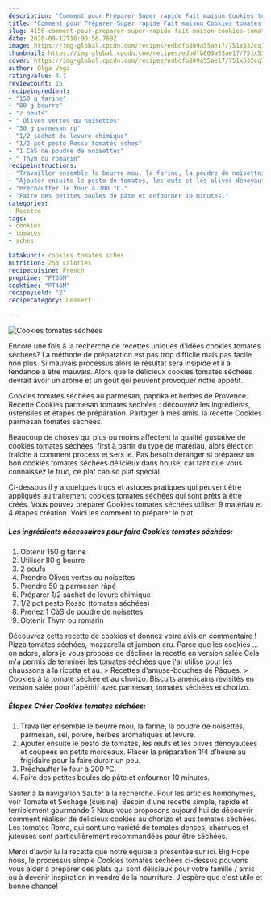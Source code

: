 ```yaml
---
description: "Comment pour Préparer Super rapide Fait maison Cookies tomates séchées"
title: "Comment pour Préparer Super rapide Fait maison Cookies tomates séchées"
slug: 4156-comment-pour-preparer-super-rapide-fait-maison-cookies-tomates-sechees
date: 2020-09-12T10:00:56.760Z
image: https://img-global.cpcdn.com/recipes/edbdfb809a55ae17/751x532cq70/cookies-tomates-sechees-photo-principale-de-la-recette.jpg
thumbnail: https://img-global.cpcdn.com/recipes/edbdfb809a55ae17/751x532cq70/cookies-tomates-sechees-photo-principale-de-la-recette.jpg
cover: https://img-global.cpcdn.com/recipes/edbdfb809a55ae17/751x532cq70/cookies-tomates-sechees-photo-principale-de-la-recette.jpg
author: Olga Vega
ratingvalue: 4.1
reviewcount: 15
recipeingredient:
- "150 g farine"
- "80 g beurre"
- "2 oeufs"
- " Olives vertes ou noisettes"
- "50 g parmesan rp"
- "1/2 sachet de levure chimique"
- "1/2 pot pesto Rosso tomates sches"
- "1 CàS de poudre de noisettes"
- " Thym ou romarin"
recipeinstructions:
- "Travailler ensemble le beurre mou, la farine, la poudre de noisettes, parmesan, sel, poivre, herbes aromatiques et levure."
- "Ajouter ensuite le pesto de tomates, les œufs et les olives dénoyautées et coupées en petits morceaux. Placer la préparation 1/4 d’heure au frigidaire pour la faire durcir un peu."
- "Préchauffer le four à 200 °C."
- "Faire des petites boules de pâte et enfourner 10 minutes."
categories:
- Recette
tags:
- cookies
- tomates
- sches

katakunci: cookies tomates sches 
nutrition: 253 calories
recipecuisine: French
preptime: "PT36M"
cooktime: "PT46M"
recipeyield: "2"
recipecategory: Dessert

---
```



![Cookies tomates séchées](https://img-global.cpcdn.com/recipes/edbdfb809a55ae17/751x532cq70/cookies-tomates-sechees-photo-principale-de-la-recette.jpg)

Encore une fois à la recherche de recettes uniques d'idées cookies tomates séchées? La méthode de préparation est pas trop difficile mais pas facile non plus. Si mauvais processus alors le résultat sera insipide et il a tendance à être mauvais. Alors que le délicieux cookies tomates séchées devrait avoir un arôme et un goût qui peuvent provoquer notre appétit.

Cookies tomates séchées au parmesan, paprika et herbes de Provence. Recette Cookies parmesan tomates séchées : découvrez les ingrédients, ustensiles et étapes de préparation. Partager à mes amis. la recette Cookies parmesan tomates séchées.

Beaucoup de choses qui plus ou moins affectent la qualité gustative de cookies tomates séchées, first à partir du type de matériau, alors élection fraîche à comment process et sers le. Pas besoin déranger si préparez un bon cookies tomates séchées délicieux dans house, car tant que vous connaissez le truc, ce plat can so plat spécial.


Ci-dessous il y a quelques trucs et astuces pratiques qui peuvent être appliqués au traitement cookies tomates séchées qui sont prêts à être créés. Vous pouvez préparer Cookies tomates séchées utiliser 9 matériau et 4 étapes création. Voici les comment to préparer le plat.

<!--inarticleads1-->

##### Les ingrédients nécessaires pour faire Cookies tomates séchées:

1. Obtenir 150 g farine
1. Utiliser 80 g beurre
1.  2 oeufs
1. Prendre  Olives vertes ou noisettes
1. Prendre 50 g parmesan râpé
1. Préparer 1/2 sachet de levure chimique
1.  1/2 pot pesto Rosso (tomates séchées)
1. Prenez 1 CàS de poudre de noisettes
1. Obtenir  Thym ou romarin


Découvrez cette recette de cookies et donnez votre avis en commentaire ! Pizza tomates séchées, mozzarella et jambon cru. Parce que les cookies … on adore, alors je vous propose de décliner la recette en version salée Cela m&#39;a permis de terminer les tomates séchées que j&#39;ai utilisé pour les chaussons à la ricotta et au. &gt; Recettes d&#39;amuse-bouches de Pâques. &gt; Cookies à la tomate séchée et au chorizo. Biscuits américains revisités en version salée pour l&#39;apéritif avec parmesan, tomates séchées et chorizo. 

<!--inarticleads2-->

##### Étapes Créer Cookies tomates séchées:

1. Travailler ensemble le beurre mou, la farine, la poudre de noisettes, parmesan, sel, poivre, herbes aromatiques et levure.
1. Ajouter ensuite le pesto de tomates, les œufs et les olives dénoyautées et coupées en petits morceaux. Placer la préparation 1/4 d’heure au frigidaire pour la faire durcir un peu.
1. Préchauffer le four à 200 °C.
1. Faire des petites boules de pâte et enfourner 10 minutes.


Sauter à la navigation Sauter à la recherche. Pour les articles homonymes, voir Tomate et Séchage (cuisine). Besoin d&#39;une recette simple, rapide et terriblement gourmande ? Nous vous proposons aujourd&#39;hui de découvrir comment réaliser de délicieux cookies au chorizo et aux tomates séchées. Les tomates Roma, qui sont une variété de tomates denses, charnues et juteuses sont particulièrement recommandées pour être séchées. 


Merci d'avoir lu la recette que notre équipe a présentée sur ici. Big Hope nous, le processus simple Cookies tomates séchées ci-dessus pouvons vous aider à préparer des plats qui sont délicieux pour votre famille / amis ou à devenir inspiration in vendre de la nourriture. J'espère que c'est utile et bonne chance!
